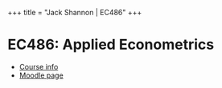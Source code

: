 +++
title = "Jack Shannon | EC486"
+++

# EC486: Applied Econometrics

- [Course info](https://www.lse.ac.uk/resources/calendar2020-2021/courseGuides/EC/2020_EC486.htm)
- [Moodle page](https://moodle.lse.ac.uk/course/view.php?id=1205)